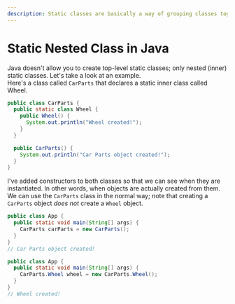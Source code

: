 ```yaml
---
description: Static classes are basically a way of grouping classes together in Java.
---
```


# Static Nested Class in Java

Java doesn't allow you to create top-level static classes; only nested \(inner\) static classes. Let's take a look at an example.  
Here's a class called `CarParts` that declares a static inner class called Wheel.

```java
public class CarParts {
  public static class Wheel {
    public Wheel() {
      System.out.println("Wheel created!");
    }
  }

  public CarParts() {
    System.out.println("Car Parts object created!");
  }
}
```

I've added constructors to both classes so that we can see when they are instantiated. In other words, when objects are actually created from them. We can use the `CarParts` class in the normal way; note that creating a `CarParts` object _does not_ create a `Wheel` object.

```java
public class App {
  public static void main(String[] args) {
    CarParts carParts = new CarParts();
  }
}
// Car Parts object created!
```

```java
public class App {
  public static void main(String[] args) {
    CarParts.Wheel wheel = new CarParts.Wheel();
  }
}
// Wheel created!
```

